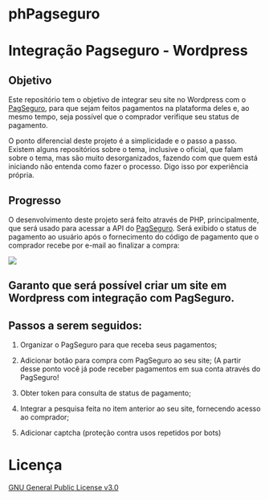 ﻿# phPagseguro

# Integração Pagseguro - Wordpress

## Objetivo
Este repositório tem o objetivo de integrar seu site no Wordpress com o [PagSeguro](https://pagseguro.uol.com.br/), para que sejam feitos pagamentos na plataforma deles e, ao mesmo tempo, seja possível que o comprador verifique seu status de pagamento.

O ponto diferencial deste projeto é a simplicidade e o passo a passo. Existem alguns repositórios sobre o tema, inclusive o oficial, que falam sobre o tema, mas são muito desorganizados, fazendo com que quem está iniciando não entenda como fazer o processo. Digo isso por experiência própria.

## Progresso
O desenvolvimento deste projeto será feito através de PHP, principalmente, que será usado para acessar a API do [PagSeguro](https://pagseguro.uol.com.br/). Será exibido o status de pagamento ao usuário após o fornecimento do código de pagamento que o comprador recebe por e-mail ao finalizar a compra:

![](https://github.com/andreszlima/phPagseguro/blob/master/C%C3%B3digo.png)

## Garanto que será possível criar um site em Wordpress com integração com PagSeguro.
## Passos a serem seguidos:
1. Organizar o PagSeguro para que receba seus pagamentos;

2. Adicionar botão para compra com PagSeguro ao seu site; (A partir desse ponto você já pode receber pagamentos em sua conta através do PagSeguro!

3. Obter token para consulta de status de pagamento;

4. Integrar a pesquisa feita no item anterior ao seu site, fornecendo acesso ao comprador;

5. Adicionar captcha (proteção contra usos repetidos por bots)

# Licença

[GNU General Public License v3.0](https://github.com/andreszlima/phPagseguro/blob/master/LICENSE.txt)

